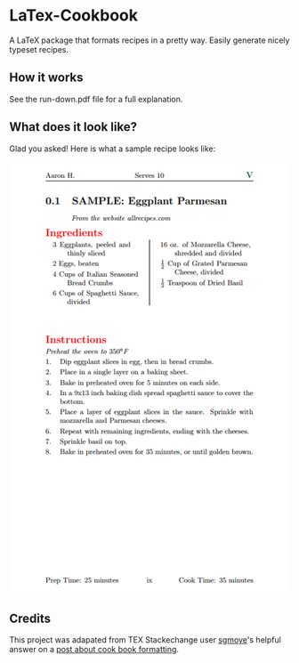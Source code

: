 # LaTex-Cookbook
A LaTeX package that formats recipes in a pretty way. Easily generate nicely typeset recipes. 

## How it works
See the run-down.pdf file for a full explanation. 

## What does it look like?
Glad you asked! Here is what a sample recipe looks like:


![](https://github.com/JakeC007/LaTex-Cookbook/blob/main/sample-recipe.png)

## Credits 
This project was adapated from TEX Stackechange user [sgmoye](https://tex.stackexchange.com/users/11131/sgmoye)'s helpful answer on a [post about cook book formatting](https://tex.stackexchange.com/questions/366229/an-aesthetically-pleasing-recipe-book-template).   
